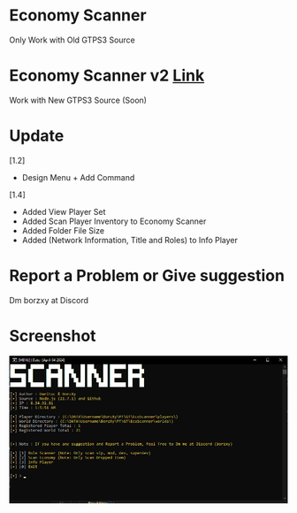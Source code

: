 # Economy Scanner
Only Work with Old GTPS3 Source

# Economy Scanner v2 [Link](https://github.com/BorzXy/EcoScanner)
Work with New GTPS3 Source (Soon)

# Update
[1.2]
- Design Menu + Add Command

[1.4]
- Added View Player Set
- Added Scan Player Inventory to Economy Scanner
- Added Folder File Size
- Added (Network Information, Title and Roles) to Info Player

# Report a Problem or Give suggestion
Dm borzxy at Discord

# Screenshot
![Screenshot](https://github.com/BorzXys/EcoScanners/blob/main/Screenshot.png)
